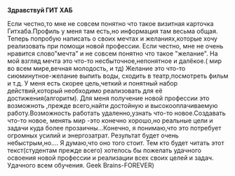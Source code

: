    **Здравствуй ГИТ ХАБ**

Если честно,то мне не совсем понятно что такое визитная карточка Гитхаба.Профиль у меня там есть,но информация там весьма общая.
Теперь попробую написать о своих мечтах и желаниях,которые хочу реализовать при помощи новой профессии.
Если честно, мне не очень нравится слово"мечта" и не совсем понятно что такое  "желание". На мой взгляд мечта это что-то несбыточное,непонятное и далёкое.( мир во всем мире,вечная молодость, и тд)
Желание это что-то сиюминутное-желание выпить воды, сходить в театр,посмотреть фильм и т.д.
У меня есть скорее цель,четкий и понятный набор действий,который необходимо реализовать для её достижения(алгоритм). Для меня получение новой профессии это возможноть ,прежде всего,найти достойную и высокооплачиваемую работу.Возможность работать удаленно,узнать что-то новое.Создавать что-то новое, менять мир -это конечно хорошо,но реальные цели и задачи куда более прозаичны...Конечно, я понимаю,что это потребует огромных усилий и энергозатрат. Результат будет очень небыстрым,но.... Я думаю,что оно того стоит.
Тем кто будет читать этот текст(студентам прежде всего) хотелось бы пожелать удачного освоения новой профессии и реализации всех своих целей и задач.
Удачного всем обучения. Geek Brains-FOREVER)



